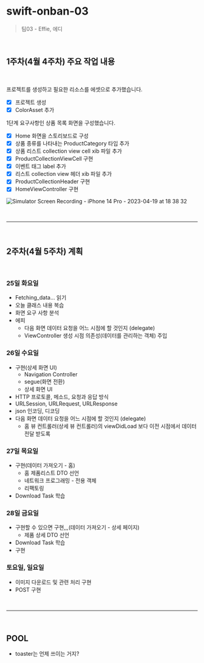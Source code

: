 # swift-onban-03
> 팀03 - Effie, 에디

<br/>

## 1주차(4월 4주차) 주요 작업 내용

<br/>

프로젝트를 생성하고 필요한 리소스를 에셋으로 추가했습니다.

- [x]  프로젝트 생성
- [x]  ColorAsset 추가

1단계 요구사항인 상품 목록 화면을 구성했습니다.

- [x]  Home 화면을 스토리보드로 구성
- [x]  상품 종류를 나타내는 ProductCategory 타입 추가
- [x]  상품 리스트 collection view cell xib 파일 추가
- [x]  ProductCollectionViewCell 구현
- [x]  이벤트 태그 label 추가
- [x]  리스트 collection view 헤더 xib 파일 추가
- [x]  ProductCollectionHeader 구현
- [x]  HomeViewController 구현

![Simulator Screen Recording - iPhone 14 Pro - 2023-04-19 at 18 38 32](https://user-images.githubusercontent.com/56967908/233039016-df06433c-bdfc-4cb6-83d9-ea4d9ac8b5c9.gif)

<br/>

---

<br/>

## 2주차(4월 5주차) 계획

<br/>

### 25일 화요일

- Fetching_data…  읽기
- 오늘 클래스 내용 복습
- 화면 요구 사항 분석
- 에피
    - 다음 화면 데이터 요청을 어느 시점에 할 것인지 (delegate)
    - ViewController 생성 시점 의존성(데이터를 관리하는 객체) 주입

### 26일 수요일

- 구현(상세 화면 UI)
    - Navigation Controller
    - segue(화면 전환)
    - 상세 화면 UI
- HTTP 프로토콜, 메소드, 요청과 응답 방식
- URLSession, URLRequest, URLResponse
- json 인코딩, 디코딩
- 다음 화면 데이터 요청을 어느 시점에 할 것인지 (delegate)
    - 홈 뷰 컨트롤러(상세 뷰 컨트롤러)의 viewDidLoad 보다 이전 시점에서 데이터 전달 받도록

### 27일 목요일

- 구현(데이터 가져오기 - 홈)
    - 홈 제품리스트 DTO 선언
    - 네트워크 프로그래밍 - 전용 객체
    - 리팩토링
- Download Task 학습

### 28일 금요일

- 구현할 수 있으면 구현,,,(데이터 가져오기 - 상세 페이지)
    - 제품 상세 DTO 선언
- Download Task 학습
- 구현

### 토요일, 일요일

- 이미지 다운로드 및 관련 처리 구현
- POST 구현

<br/>

---

<br/>

## POOL

- toaster는 언제 쓰이는 거지?